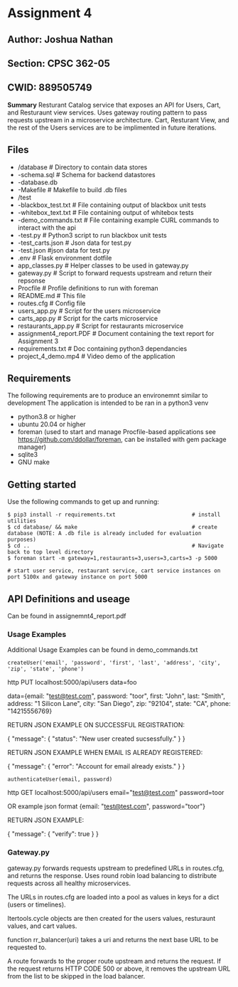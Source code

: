 # Assignment 4

## Author: Joshua Nathan
## Section: CPSC 362-05
## CWID: 889505749

**Summary** 
Resturant Catalog service that exposes an API for Users, Cart, and Resturaunt view services. Uses gateway routing pattern to pass requests upstream in a microservice architecture.
Cart, Resturant View, and the rest of the Users services are to be implimented in future iterations. 


## Files

- /database         # Directory to contain data stores
-  -schema.sql      # Schema for backend datastores
-  -database.db
-  -Makefile        # Makefile to build .db files 
- /test
-  -blackbox_test.txt # File containing output of blackbox unit tests
-  -whitebox_text.txt # File containing output of whitebox tests
-  -demo_commands.txt # File containing example CURL commands to interact with the api
-  -test.py # Python3 script to run blackbox unit tests
-  -test_carts.json # Json data for test.py
-  -test.json #json data for test.py
- .env              # Flask environment dotfile
- app_classes.py    # Helper classes to be used in gateway.py
- gateway.py        # Script to forward requests upstream and return their repsonse 
- Procfile          # Profile definitions to run with foreman
- README.md         # This file
- routes.cfg        # Config file 
- users_app.py      # Script for the users microservice
- carts_app.py      # Script for the carts microservice
- restaurants_app.py # Script for restaurants microservice
- assignment4_report.PDF   # Document containing the text report for Assignment 3
- requirements.txt  # Doc containing python3 dependancies 
- project_4_demo.mp4 # Video demo of the application 

## Requirements
The following requirements are to produce an environemnt similar to development
The application is intended to be ran in a python3 venv

- python3.8 or higher
- ubuntu 20.04 or higher 
- foreman (used to start and manage Procfile-based applications see https://github.com/ddollar/foreman, can be installed with gem package manager)
- sqlite3
- GNU make

## Getting started

Use the following commands to get up and running:

```shell-session
$ pip3 install -r requirements.txt                        # install utilities
$ cd database/ && make                                    # create database (NOTE: A .db file is already included for evaluation purposes)
$ cd ..                                                   # Navigate back to top level directory 
$ foreman start -m gateway=1,restaurants=3,users=3,carts=3 -p 5000              

# start user service, restaurant service, cart service instances on port 5100x and gateway instance on port 5000
```

## API Definitions and useage 

Can be found in assignemnt4_report.pdf


### Usage Examples
Additional Usage Examples can be found in demo_commands.txt


`createUser('email', 'password', 'first', 'last', 'address', 'city', 'zip', 'state', 'phone')`

http PUT localhost:5000/api/users data=foo

data={email: "test@test.com", 
    password: "toor", 
    first: "John",
    last: "Smith",
    address: "1 Silicon Lane",
    city: "San Diego",
    zip: "92104",
    state: "CA",
    phone: "14215556769}

RETURN JSON EXAMPLE ON SUCCESSFUL REGISTRATION:

{
    "message": {
        "status": "New user created sucsessfully."
    }
}


RETURN JSON EXAMPLE WHEN EMAIL IS ALREADY REGISTERED:

{
    "message": {
        "error": "Account for email already exists."
    }
}

`authenticateUser(email, password)`

http GET localhost:5000/api/users email="test@test.com" password=toor

OR example json format
{email: "test@test.com", password="toor"}

RETURN JSON EXAMPLE:

{
    "message": {
        "verify": true
    }
}


### Gateway.py

gateway.py forwards requests upstream to predefined URLs in routes.cfg, and returns the response. Uses round robin load balancing to distribute requests across all healthy microservices. 

The URLs in routes.cfg are loaded into a pool as values in keys for a dict (users or timelines).

Itertools.cycle objects are then created for the users values, resturaunt values, and cart values. 

function rr_balancer(uri) takes a uri and returns the next base URL to be requested to. 

A route forwards to the proper route upstream and returns the request. If the request returns HTTP CODE 500 or above, it removes the upstream URL from the list to be skipped in the load balancer. 
